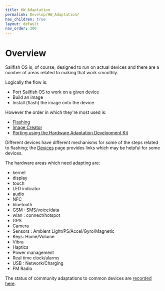 ```yaml
---
title: HW Adaptation
permalink: Develop/HW_Adaptation/
has_children: true
layout: default
nav_order: 300
---
```


# Overview

Sailfish OS is, of course, designed to run on actual devices and there
are a number of areas related to making that work smoothly.

Logically the flow is:

  - Port Sailfish OS to work on a given device
  - Build an image
  - Install (flash) the image onto the device

However the order in which they're most used is:

  - [Flashing](/Develop/HW_Adaptation/Flashing)
  - [Image Creator](/Services/Development/Image_Creator)
  - [Porting using the Hardware Adaptation Development
    Kit](/Tools/Hardware_Adaptation_Development_Kit)

Different devices have different mechanisms for some of the steps
related to flashing; the [Devices](/Develop/HW_Adaptation/Devices) page provides
links which may be helpful for some devices.

The hardware areas which need adapting are:

  - kernel
  - display
  - touch
  - LED indicator
  - audio
  - NFC
  - bluetooth
  - GSM : SMS/voice/data
  - wlan : connect/hotspot
  - GPS
  - Camera
  - Sensors : Ambient Light/PS/Accel/Gyro/Magnetic
  - Keys: Home/Volume
  - Vibra
  - Haptics
  - Power management
  - Real time clock/alarms
  - USB : Network/Charging
  - FM Radio

The status of community adaptations to common devices are [recorded
here](https://wiki.merproject.org/wiki/Adaptations/libhybris).
